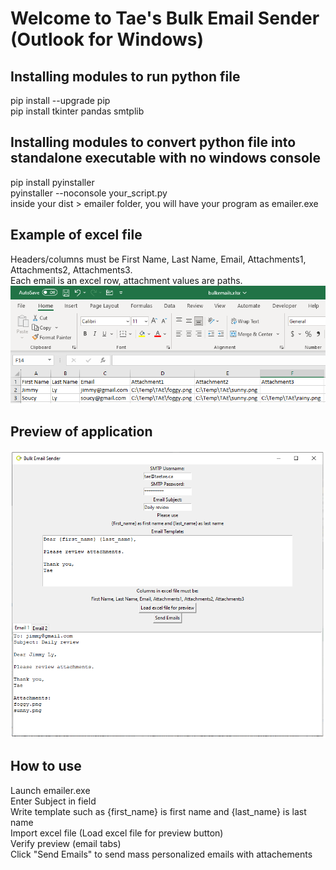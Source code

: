 Welcome to Tae's Bulk Email Sender (Outlook for Windows)  
================================================

## Installing modules to run python file  
pip install --upgrade pip  
pip install tkinter pandas smtplib   

## Installing modules to convert python file into standalone executable with no windows console  
pip install pyinstaller  
pyinstaller --noconsole your_script.py  
inside your dist > emailer folder, you will have your program as emailer.exe

## Example of excel file  
Headers/columns must be First Name, Last Name, Email, Attachments1, Attachments2, Attachments3.  
Each email is an excel row, attachment values are paths.  
![preview](https://github.com/teatae/BulkEmailSender/blob/main/excel.png?raw=true)  

## Preview of application  
![preview](https://github.com/teatae/BulkEmailSender/blob/main/preview.png?raw=true)  

## How to use  
Launch emailer.exe  
Enter Subject in field  
Write template such as {first_name} is first name and {last_name} is last name  
Import excel file (Load excel file for preview button)  
Verify preview (email tabs)  
Click "Send Emails" to send mass personalized emails with attachements  
